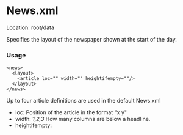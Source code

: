# News.xml

Location: root/data

Specifies the layout of the newspaper shown at the start of the day.

### Usage

```
<news>
  <layout>
    <article loc="" width="" heightifempty=""/>
  </layout>
</news>
```

Up to four article definitions are used in the default News.xml

* loc: Position of the article in the format "x y"
* width: _1,2,3_ How many columns are below a headline.
* heightifempty: 
